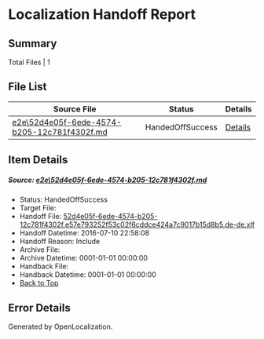 # <a name='report-top'></a> Localization Handoff Report

## Summary
 Total Files | 1

## File List
 Source File | Status | Details 
 ----------- | ------ | ------- 
 [e2e\52d4e05f-6ede-4574-b205-12c781f4302f.md](https://github.com/OpenLocalizationTestOrg/oltest/blob/55da6daa2a273c669640aa6afe80e67d88377e96/e2e/52d4e05f-6ede-4574-b205-12c781f4302f.md) | HandedOffSuccess | [Details](#a1dee15e82a35df748c497b07d801b431e08086d2)

## Item Details
##### <a name='a1dee15e82a35df748c497b07d801b431e08086d2'></a> Source: [e2e\52d4e05f-6ede-4574-b205-12c781f4302f.md](https://github.com/OpenLocalizationTestOrg/oltest/blob/55da6daa2a273c669640aa6afe80e67d88377e96/e2e/52d4e05f-6ede-4574-b205-12c781f4302f.md)
* Status: HandedOffSuccess
* Target File: 
* Handoff File: [52d4e05f-6ede-4574-b205-12c781f4302f.e57e793252f53c02f6cddce424a7c9017b15d8b5.de-de.xlf](https://github.com/OpenLocalizationTestOrg/olhandoff-e2e/blob/eb2aa6d2e84a700125c132cd6cd881347e25da0a/ol-handoff/OpenLocalizationTestOrg/oltest-dede-fly/ci/ht/52d4e05f-6ede-4574-b205-12c781f4302f.e57e793252f53c02f6cddce424a7c9017b15d8b5.de-de.xlf)
* Handoff Datetime: 2016-07-10 22:58:08
* Handoff Reason: Include
* Archive File: 
* Archive Datetime: 0001-01-01 00:00:00
* Handback File: 
* Handback Datetime: 0001-01-01 00:00:00
* [Back to Top](#report-top)


## Error Details

Generated by OpenLocalization.
